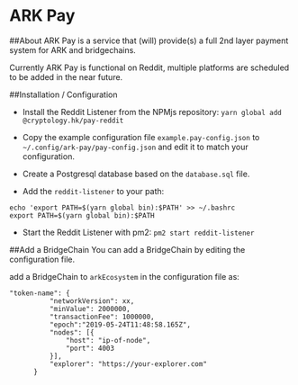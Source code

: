 # ARK Pay

##About
ARK Pay is a service that (will) provide(s) a full 2nd layer payment system for ARK and bridgechains.

Currently ARK Pay is functional on Reddit, multiple platforms are scheduled to be added in the near future.

##Installation / Configuration

-   Install the Reddit Listener from the NPMjs repository:
    `yarn global add @cryptology.hk/pay-reddit`

-   Copy the example configuration file `example.pay-config.json` to `~/.config/ark-pay/pay-config.json` and edit it to match your configuration.

-   Create a Postgresql database based on the `database.sql` file.

-   Add the `reddit-listener` to your path:

```
echo 'export PATH=$(yarn global bin):$PATH' >> ~/.bashrc
export PATH=$(yarn global bin):$PATH
```

-   Start the Reddit Listener with pm2: `pm2 start reddit-listener`

##Add a BridgeChain
You can add a BridgeChain by editing the configuration file.

add a BridgeChain to `arkEcosystem` in the configuration file as:

```$xslt
"token-name": {
          "networkVersion": xx,
          "minValue": 2000000,
          "transactionFee": 1000000,
          "epoch":"2019-05-24T11:48:58.165Z",
          "nodes": [{
              "host": "ip-of-node",
              "port": 4003
          }],
          "explorer": "https://your-explorer.com"
      }
```
